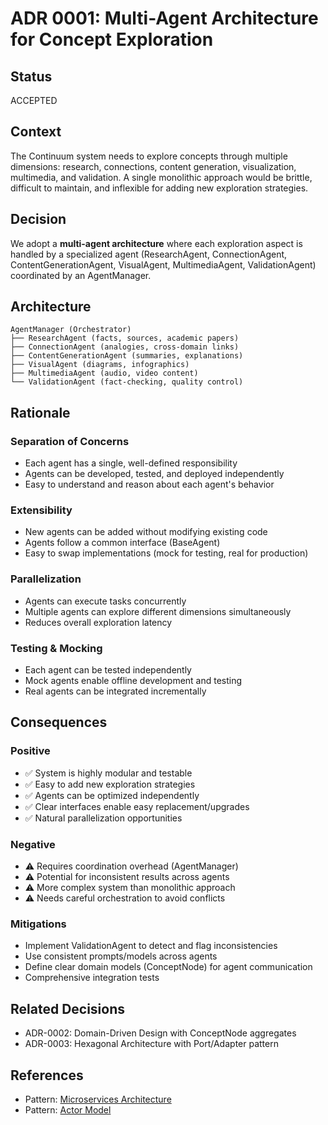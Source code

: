 # ADR 0001: Multi-Agent Architecture for Concept Exploration

## Status
ACCEPTED

## Context
The Continuum system needs to explore concepts through multiple dimensions: research, connections, content generation, visualization, multimedia, and validation. A single monolithic approach would be brittle, difficult to maintain, and inflexible for adding new exploration strategies.

## Decision
We adopt a **multi-agent architecture** where each exploration aspect is handled by a specialized agent (ResearchAgent, ConnectionAgent, ContentGenerationAgent, VisualAgent, MultimediaAgent, ValidationAgent) coordinated by an AgentManager.

## Architecture
```
AgentManager (Orchestrator)
├── ResearchAgent (facts, sources, academic papers)
├── ConnectionAgent (analogies, cross-domain links)
├── ContentGenerationAgent (summaries, explanations)
├── VisualAgent (diagrams, infographics)
├── MultimediaAgent (audio, video content)
└── ValidationAgent (fact-checking, quality control)
```

## Rationale

### Separation of Concerns
- Each agent has a single, well-defined responsibility
- Agents can be developed, tested, and deployed independently
- Easy to understand and reason about each agent's behavior

### Extensibility
- New agents can be added without modifying existing code
- Agents follow a common interface (BaseAgent)
- Easy to swap implementations (mock for testing, real for production)

### Parallelization
- Agents can execute tasks concurrently
- Multiple agents can explore different dimensions simultaneously
- Reduces overall exploration latency

### Testing & Mocking
- Each agent can be tested independently
- Mock agents enable offline development and testing
- Real agents can be integrated incrementally

## Consequences

### Positive
- ✅ System is highly modular and testable
- ✅ Easy to add new exploration strategies
- ✅ Agents can be optimized independently
- ✅ Clear interfaces enable easy replacement/upgrades
- ✅ Natural parallelization opportunities

### Negative
- ⚠️ Requires coordination overhead (AgentManager)
- ⚠️ Potential for inconsistent results across agents
- ⚠️ More complex system than monolithic approach
- ⚠️ Needs careful orchestration to avoid conflicts

### Mitigations
- Implement ValidationAgent to detect and flag inconsistencies
- Use consistent prompts/models across agents
- Define clear domain models (ConceptNode) for agent communication
- Comprehensive integration tests

## Related Decisions
- ADR-0002: Domain-Driven Design with ConceptNode aggregates
- ADR-0003: Hexagonal Architecture with Port/Adapter pattern

## References
- Pattern: [Microservices Architecture](https://microservices.io/)
- Pattern: [Actor Model](https://en.wikipedia.org/wiki/Actor_model)
